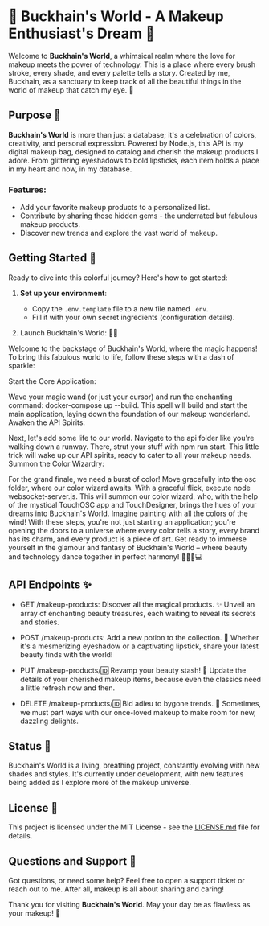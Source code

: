 # 💄 Buckhain's World - A Makeup Enthusiast's Dream 🌟

Welcome to **Buckhain's World**, a whimsical realm where the love for makeup meets the power of technology. This is a place where every brush stroke, every shade, and every palette tells a story. Created by me, Buckhain, as a sanctuary to keep track of all the beautiful things in the world of makeup that catch my eye. 💖

## Purpose 🎨

**Buckhain's World** is more than just a database; it's a celebration of colors, creativity, and personal expression. Powered by Node.js, this API is my digital makeup bag, designed to catalog and cherish the makeup products I adore. From glittering eyeshadows to bold lipsticks, each item holds a place in my heart and now, in my database.

### Features:

- Add your favorite makeup products to a personalized list.
- Contribute by sharing those hidden gems - the underrated but fabulous makeup products.
- Discover new trends and explore the vast world of makeup.

## Getting Started 🚀

Ready to dive into this colorful journey? Here's how to get started:

1. **Set up your environment**:
   - Copy the `.env.template` file to a new file named `.env`.
   - Fill it with your own secret ingredients (configuration details).

2. Launch Buckhain's World: 🌈✨

Welcome to the backstage of Buckhain's World, where the magic happens! To bring this fabulous world to life, follow these steps with a dash of sparkle:

Start the Core Application:

Wave your magic wand (or just your cursor) and run the enchanting command: docker-compose up --build. This spell will build and start the main application, laying down the foundation of our makeup wonderland.
Awaken the API Spirits:

Next, let's add some life to our world. Navigate to the api folder like you're walking down a runway. There, strut your stuff with npm run start. This little trick will wake up our API spirits, ready to cater to all your makeup needs.
Summon the Color Wizardry:

For the grand finale, we need a burst of color! Move gracefully into the osc folder, where our color wizard awaits. With a graceful flick, execute node websocket-server.js. This will summon our color wizard, who, with the help of the mystical TouchOSC app and TouchDesigner, brings the hues of your dreams into Buckhain's World. Imagine painting with all the colors of the wind!
With these steps, you're not just starting an application; you're opening the doors to a universe where every color tells a story, every brand has its charm, and every product is a piece of art. Get ready to immerse yourself in the glamour and fantasy of Buckhain's World – where beauty and technology dance together in perfect harmony! 💖👩‍🎨💻

## API Endpoints ✨

- GET /makeup-products: Discover all the magical products. ✨ Unveil an array of enchanting beauty treasures, each waiting to reveal its secrets and stories.

- POST /makeup-products: Add a new potion to the collection. 🌈 Whether it's a mesmerizing eyeshadow or a captivating lipstick, share your latest beauty finds with the world!

- PUT /makeup-products/:id: Revamp your beauty stash! 💅 Update the details of your cherished makeup items, because even the classics need a little refresh now and then.

- DELETE /makeup-products/:id: Bid adieu to bygone trends. 🌙 Sometimes, we must part ways with our once-loved makeup to make room for new, dazzling delights.

## Status 💅

Buckhain's World is a living, breathing project, constantly evolving with new shades and styles. It's currently under development, with new features being added as I explore more of the makeup universe.

## License 📜

This project is licensed under the MIT License - see the [LICENSE.md](LICENSE.md) file for details.

## Questions and Support 💖

Got questions, or need some help? Feel free to open a support ticket or reach out to me. After all, makeup is all about sharing and caring!

Thank you for visiting **Buckhain's World**. May your day be as flawless as your makeup! 💋

